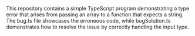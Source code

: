This repository contains a simple TypeScript program demonstrating a type error that arises from passing an array to a function that expects a string.  The bug.ts file showcases the erroneous code, while bugSolution.ts demonstrates how to resolve the issue by correctly handling the input type.